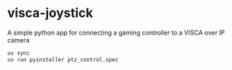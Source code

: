 # visca-joystick
A simple python app for connecting a gaming controller to a VISCA over IP camera

```bash
uv sync
uv run pyinstaller ptz_control.spec
```
